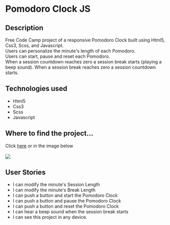 
<h1>Pomodoro Clock JS</h1>
<h2>Description</h2>
<p>Free Code Camp project of a responsive Pomodoro Clock built using Html5, Css3, Scss, and Javascript.<br/>
Users can personalize the minute's length of each Pomodoro.<br/>
Users can start, pause and reset each Pomodoro.<br/>
When a session countdown reaches zero a session break starts (playing a beep sound).
When a session break reaches zero a session countdown starts.
 
</p>
<h2>Technologies used</h2>
<ul>
	<li>Html5</li>
<li>Css3</li>
<li>Scss</li>
<li>Javascript</li>
</ul>
<h2>Where to find the project...</h2>
<p>
Click <a href="https://s.codepen.io/vinniezappa/full/mOBZLK/yokZEWjvDxLA" target="_blank"> here</a>
or in the image below <br/><br/>
<a href="https://s.codepen.io/vinniezappa/full/mOBZLK/yokZEWjvDxLA" target="_blank">
<img src="https://www.dropbox.com/s/hme8ltfdlaler8j/06-pomodoro-clock-JS.jpg?raw=1" target="_blank">
</a>
</p>
<h2>User Stories</h2>
<ul>  
<li>I can modify the minute's Session Length</li>
<li>I can modify the minute's Break Length</li>
<li>I can push a button and start the Pomodoro Clock</li>
<li>I can push a button and pause the Pomodoro Clock</li>
<li>I can push a button and reset the Pomodoro Clock</li>
  <li>I can hear a beep sound when the session break starts</li>





<li>I can see this project in any device.</li>

</ul>
